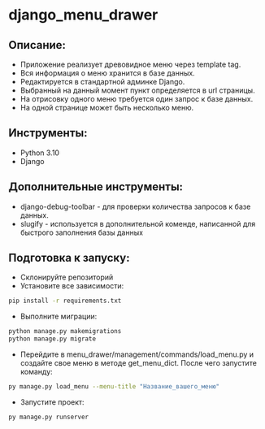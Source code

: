 # django_menu_drawer

## Описание:
- Приложение реализует древовидное меню через template tag. 
- Вся информация о меню хранится в базе данных.
- Редактируется в стандартной админке Django.
- Выбранный на данный момент пункт определяется в url страницы.
- На отрисовку одного меню требуется один запрос к базе данных.
- На одной странице может быть несколько меню.


## Инструменты:
- Python 3.10
- Django

## Дополнительные инструменты:
- django-debug-toolbar - для проверки количества запросов к базе данных.
- slugify - используется в дополнительной коменде, написанной для быстрого заполнения базы данных

## Подготовка к запуску:
- Склонируйте репозиторий
- Установите все зависимости:
```bash
pip install -r requirements.txt
```
- Выполните миграции:
```bash
python manage.py makemigrations
python manage.py migrate
```
- Перейдите в menu_drawer/management/commands/load_menu.py и создайте свое меню в методе get_menu_dict. После чего запустите команду:
```bash
py manage.py load_menu --menu-title "Название_вашего_меню"
```
- Запустите проект:
```bash
py manage.py runserver
```
